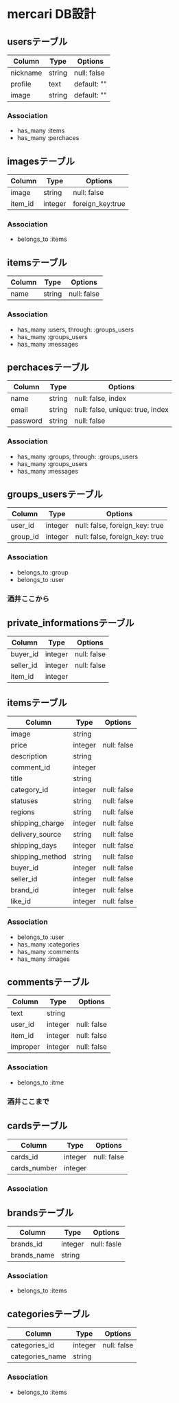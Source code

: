 # mercari  DB設計
## usersテーブル
 
|Column|Type|Options|
|------|----|-------|
|nickname|string|null: false|
|profile|text|default: ""|
|image|string|default: ""|
 
 
### Association
- has_many :items
- has_many :perchaces
 
## imagesテーブル
|Column|Type|Options|
|------|----|-------|
|image|string|null: false|
|item_id|integer|foreign_key:true|
### Association
- belongs_to :items
 
## itemsテーブル
 
|Column|Type|Options|
|------|----|-------
|name|string|null: false|
 
### Association
- has_many :users, through: :groups_users
- has_many :groups_users
- has_many :messages
 
## perchacesテーブル
 
|Column|Type|Options|
|------|----|-------|
|name|string|null: false, index|
|email|string|null: false, unique: true, index|
|password|string|null: false|
 
### Association
- has_many :groups, through: :groups_users
- has_many :groups_users
- has_many :messages
 
## groups_usersテーブル
 
|Column|Type|Options|
|------|----|-------|
|user_id|integer|null: false, foreign_key: true|
|group_id|integer|null: false, foreign_key: true|
 
### Association
- belongs_to :group
- belongs_to :user

### 酒井ここから
## private_informationsテーブル
|Column|Type|Options|
|------|----|-------|
|buyer_id|integer|null: false|
|seller_id|integer|null: false|
|item_id|integer||null: false|
 
## itemsテーブル
|Column|Type|Options|
|------|----|-------|
|image|string|
|price|integer|null: false|
|description|string|
|comment_id|integer|
|title|string||null: false|
|category_id|integer|null: false|
|statuses|string|null: false|
|regions|string|null: false|
|shipping_charge|integer|null: false|
|delivery_source|string|null: false|
|shipping_days|integer|null: false|
|shipping_method|string|null: false|
|buyer_id|integer|null: false|
|seller_id|integer|null: false|
|brand_id|integer|null: false|
|like_id|integer|null: false|
### Association
- belongs_to :user
- has_many :categories
- has_many :comments
- has_many :images
 
## commentsテーブル
|Column|Type|Options|
|------|----|-------|
|text|string||null: false|
|user_id|integer|null: false|
|item_id|integer|null: false|
|improper|integer|null: false|
### Association
- belongs_to :itme
 
### 酒井ここまで
 
 
## cardsテーブル
|Column|Type|Options|
|------|----|-------|
|cards_id|integer|null: false|
|cards_number|integer||
### Association
 
## brandsテーブル
|Column|Type|Options|
|------|----|-------|
|brands_id|integer|null: fasle|
|brands_name|string||
### Association
- belongs_to :items
 
## categoriesテーブル
|Column|Type|Options|
|------|----|-------|
|categories_id|integer|null: false|
|categories_name|string||
### Association
- belongs_to :items

 
